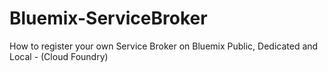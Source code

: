 # Bluemix-ServiceBroker
How to register your own Service Broker on Bluemix Public, Dedicated and Local - (Cloud Foundry)
